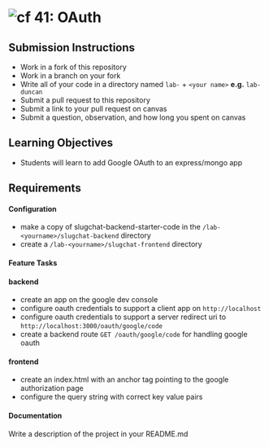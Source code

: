 ![cf](http://i.imgur.com/7v5ASc8.png) 41: OAuth
===

## Submission Instructions
* Work in a fork of this repository
* Work in a branch on your fork
* Write all of your code in a directory named `lab-` + `<your name>` **e.g.** `lab-duncan`
* Submit a pull request to this repository
* Submit a link to your pull request on canvas
* Submit a question, observation, and how long you spent on canvas  
  
## Learning Objectives  
* Students will learn to add Google OAuth to an express/mongo app

## Requirements  
#### Configuration  
* make a copy of slugchat-backend-starter-code in the `/lab-<yourname>/slugchat-backend` directory
* create a `/lab-<yourname>/slugchat-frontend` directory

#### Feature Tasks  

#### backend
* create an app on the google dev console
 * configure oauth credentials to support a client app on `http://localhost`
 * configure oauth credentials to support a server redirect uri to `http://localhost:3000/oauth/google/code`
* create a backend route `GET /oauth/google/code` for handling google oauth 

#### frontend 
* create an index.html with an anchor tag pointing to the google authorization page 
* configure the query string with correct key value pairs

####  Documentation  
Write a description of the project in your README.md
